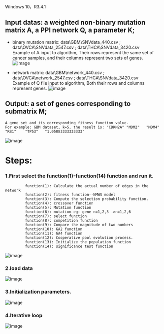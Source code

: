 Windows 10，R3.4.1

## Input datas: a weighted non-binary mutation matrix A, a PPI network Q, a parameter K; <br>
* binary mutation matrix: data\GBM\SNVdata_440.csv ;    data\OVCA\SNVdata_2547.csv ;  data\THCA\SNVdata_3420.csv <br>
Example of A input to algorithm,  Their rows represent the same set of cancer samples, and their columns represent two sets of genes.<br>
![image](https://user-images.githubusercontent.com/105973069/169654006-4ab5f255-d3cf-4c56-992e-23da59208a61.png)

* network matrix: data\GBM\network_440.csv ;   data\OVCA\network_2547.csv ;  data\THCA\SNVdata_3420.csv <br>
Example of Q file input to algorithm, Both their rows and columns represent genes.
![image](https://user-images.githubusercontent.com/105973069/169654040-765489f4-7d48-44f3-89d3-73e204380797.png)

## Output: a set of genes corresponding to submatrix M;	
	A gene set and its corresponding fitness function value.
	For example: GBM dataset, k=5, the result is: "CDKN2A" "MDM2"   "MDM4"   "RB1"    "TP53"   "1.05083333333333"	
![image](https://user-images.githubusercontent.com/105973069/169654086-fbe137a9-8e24-4652-979d-85d363cec11a.png)
	
# Steps:
### 1.First select the function(1)-function(14) function and run it.
	         function(1): Calculate the actual number of edges in the network
	         function(2): fitness function--NMWS model
	         function(3): Compute the selection probability function.
	         function(4): crossover function 
	         function(5): Mutation function
	         function(6): mutation eg: gene n=1,2,3 ->n=1,2,6
	         function(7): select function
	         function(8): competition function
	         function(9): Compare the magnitude of two numbers
	         function(10): GA2 function
	         function(11): GA4 function
	         function(12): Cooperative pool evolution process.
	         function(13): Initialize the population function
	         function(14): significance test function
![image](https://user-images.githubusercontent.com/105973069/169654152-4693477d-dbcd-48fc-b427-2cd78d5d981c.png)

### 2.load data
![image](https://user-images.githubusercontent.com/105973069/169654168-3b906f6b-8546-452f-a19f-d3fff0bb6c8b.png)

### 3.Initialization parameters.
![image](https://user-images.githubusercontent.com/105973069/169654190-af0a2db5-8949-42f8-bd04-cfd7d3c2fccf.png)

### 4.Iterative loop
![image](https://user-images.githubusercontent.com/105973069/169654212-67e83462-7847-4999-9631-870cc68ba741.png)

